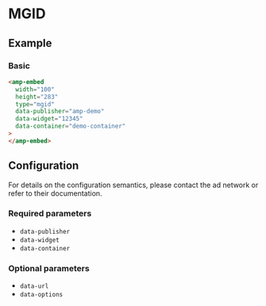 <!---
Copyright 2019 The AMP HTML Authors. All Rights Reserved.

Licensed under the Apache License, Version 2.0 (the "License");
you may not use this file except in compliance with the License.
You may obtain a copy of the License at

      http://www.apache.org/licenses/LICENSE-2.0

Unless required by applicable law or agreed to in writing, software
distributed under the License is distributed on an "AS-IS" BASIS,
WITHOUT WARRANTIES OR CONDITIONS OF ANY KIND, either express or implied.
See the License for the specific language governing permissions and
limitations under the License.
-->

# MGID

## Example

### Basic

```html
<amp-embed
  width="100"
  height="283"
  type="mgid"
  data-publisher="amp-demo"
  data-widget="12345"
  data-container="demo-container"
>
</amp-embed>
```

## Configuration

For details on the configuration semantics, please contact the ad network or refer to their documentation.

### Required parameters

-   `data-publisher`
-   `data-widget`
-   `data-container`

### Optional parameters

-   `data-url`
-   `data-options`
